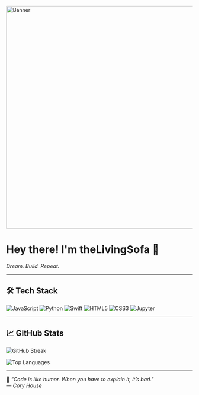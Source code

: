 <p align="left">
  <img src="https://i.imgur.com/vAA4wEn.png" alt="Banner" width=600 />
</p>

<h1 align="left">Hey there! I'm <b>theLivingSofa</b> 👋</h1>

<p align="left">
  <i>Dream. Build. Repeat.</i>
</p>

---

## 🛠️ Tech Stack

<div align="left">

![JavaScript](https://img.shields.io/badge/-JavaScript-000000?style=for-the-badge&logo=javascript)
![Python](https://img.shields.io/badge/-Python-000000?style=for-the-badge&logo=python)
![Swift](https://img.shields.io/badge/-Swift-000000?style=for-the-badge&logo=swift)
![HTML5](https://img.shields.io/badge/-HTML5-000000?style=for-the-badge&logo=html5)
![CSS3](https://img.shields.io/badge/-CSS3-000000?style=for-the-badge&logo=css3)
![Jupyter](https://img.shields.io/badge/-Jupyter-000000?style=for-the-badge&logo=jupyter)

</div>

---

## 📈 GitHub Stats

<div align="left">

![GitHub Streak](https://github-readme-streak-stats.herokuapp.com?user=theLivingSofa&theme=radical&border_radius=10&hide_border=false)

![Top Languages](https://github-readme-stats.vercel.app/api/top-langs/?username=theLivingSofa&layout=compact&theme=radical&border_radius=10&hide_border=false)

</div>

---

<div align="left">

🖤 _"Code is like humor. When you have to explain it, it’s bad."_  
— _Cory House_

</div>
